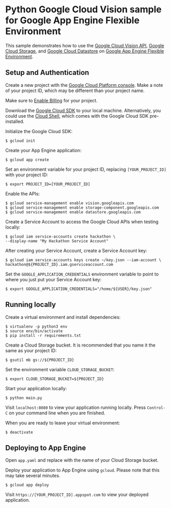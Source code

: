 # Python Google Cloud Vision sample for Google App Engine Flexible Environment

This sample demonstrates how to use the [Google Cloud Vision API](https://cloud.google.com/vision/), [Google Cloud Storage](https://cloud.google.com/storage/), and [Google Cloud Datastore](https://cloud.google.com/datastore/) on [Google App Engine Flexible Environment](https://cloud.google.com/appengine).

## Setup and Authentication

Create a new project with the [Google Cloud Platform console](https://console.cloud.google.com/).
Make a note of your project ID, which may be different than your project name.

Make sure to [Enable Billing](https://pantheon.corp.google.com/billing?debugUI=DEVELOPERS)
for your project.

Download the [Google Cloud SDK](https://cloud.google.com/sdk/docs/) to your
local machine. Alternatively, you could use the [Cloud Shell](https://cloud.google.com/shell/docs/quickstart), which comes with the Google Cloud SDK pre-installed.

Initialize the Google Cloud SDK:

    $ gcloud init

Create your App Engine application:

    $ gcloud app create

Set an environment variable for your project ID, replacing `[YOUR_PROJECT_ID]`
with your project ID:

    $ export PROJECT_ID=[YOUR_PROJECT_ID]

Enable the APIs:

    $ gcloud service-management enable vision.googleapis.com
    $ gcloud service-management enable storage-component.googleapis.com
    $ gcloud service-management enable datastore.googleapis.com

Create a Service Account to access the Google Cloud APIs when testing locally:

    $ gcloud iam service-accounts create hackathon \
    --display-name "My Hackathon Service Account"

After creating your Service Account, create a Service Account key:

    $ gcloud iam service-accounts keys create ~/key.json --iam-account \
    hackathon@${PROJECT_ID}.iam.gserviceaccount.com

Set the `GOOGLE_APPLICATION_CREDENTIALS` environment variable to point to where
you just put your Service Account key:

    $ export GOOGLE_APPLICATION_CREDENTIALS="/home/${USER}/key.json"

## Running locally

Create a virtual environment and install dependencies:

    $ virtualenv -p python3 env
    $ source env/bin/activate
    $ pip install -r requirements.txt

Create a Cloud Storage bucket. It is recommended that you name it the same as
your project ID:

    $ gsutil mb gs://${PROJECT_ID}

Set the environment variable `CLOUD_STORAGE_BUCKET`:

    $ export CLOUD_STORAGE_BUCKET=${PROJECT_ID}

Start your application locally:

    $ python main.py

Visit `localhost:8080` to view your application running locally. Press `Control-C`
on your command line when you are finished.

When you are ready to leave your virtual environment:

    $ deactivate

## Deploying to App Engine

Open `app.yaml` and replace <your-cloud-storage-bucket> with the name of your
Cloud Storage bucket.

Deploy your application to App Engine using `gcloud`. Please note that this may
take several minutes.

    $ gcloud app deploy

Visit `https://[YOUR_PROJECT_ID].appspot.com` to view your deployed application.
